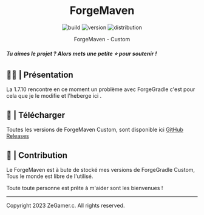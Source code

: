 <h1 align="center">ForgeMaven</h1>

<p align="center">
    <img src="https://img.shields.io/static/v1?label=Build&message=DEV&color=a42e40&style=for-the-badge" alt="build">
    <img src="https://img.shields.io/static/v1?label=VERSION&message=V1.0.0&color=a42e40&style=for-the-badge" alt="version"> 
    <img src="https://img.shields.io/static/v1?label=Build&message=1.0.0&color=a42e40&style=for-the-badge" alt="distribution">
</p>

<p align="center">ForgeMaven - Custom</p>

##### Tu aimes le projet ? Alors mets une petite ⭐ pour soutenir !

## 🙋‍♂️ | Présentation

La 1.7.10 rencontre en ce moment un problème avec ForgeGradle c'est pour cela que je le modifie et l'heberge ici .

## 💾 | Télécharger

Toutes les versions de ForgeMaven Custom, sont disponible ici [GitHub Releases](https://github.com/ZeGamerc/ForgeMaven-CUSTOM/releases)

## 👥 | Contribution

Le ForgeMaven est à bute de stocké mes versions de ForgeGradle Custom, Tous le monde est libre de l'utilisé.
  
Toute toute personne est prête à m'aider sont les bienvenues !


---
Copyright 2023 ZeGamer.c. All rights reserved.
